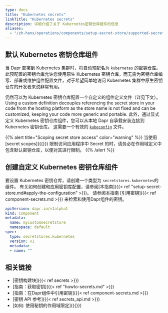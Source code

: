 ```yaml
---
type: docs
title: "Kubernetes secrets"
linkTitle: "Kubernetes secrets"
description: 详细介绍了关于 Kubernetes密钥仓库组件的信息
aliases:
  - "/zh-hans/operations/components/setup-secret-store/supported-secret-stores/kubernetes-secret-store/"
---
```


## 默认 Kubernetes 密钥仓库组件
当 Dapr 部署到 Kubernetes 集群时，将自动预配名为 `kubernetes` 的密钥仓库。 此预配置的密钥仓库允许您使用原生 Kubernetes 密钥仓库，而无需为密钥仓库编写、部署或维护组件配置文件，对于希望简单地访问 Kubernetes 集群中原生密钥仓库的开发者来说非常有用。

仍然可以为 Kubernetes 密钥仓库配置一个自定义的组件定义文件（详见下文）。 Using a custom definition decouples referencing the secret store in your code from the hosting platform as the store name is not fixed and can be customized, keeping your code more generic and portable. 此外，通过显式定义 Kubernetes 密钥仓库组件，您可以从本地 Dapr 自承载安装连接到 Kubernetes 密钥仓库。 这需要一个有效的 [`kubeconfig`](https://kubernetes.io/docs/concepts/configuration/organize-cluster-access-kubeconfig/) 文件。

{{% alert title="Scoping secret store access" color="warning" %}}
当使用 [secret scopes]({{<ref secrets-scopes.md>}}) 限制访问应用程序中 Secret 的时，请务必在作用域定义中包含默认密钥仓库，以便对其进行限制。
{{% /alert %}}

## 创建自定义 Kubernetes 密钥仓库组件

要设置 Kubernetes 密钥仓库，请创建一个类型为 `secretstores.kubernetes`的组件。 有关如何创建和应用密钥库配置，请参阅[本指南]({{< ref "setup-secret-store.md#apply-the-configuration" >}})。 请参阅本指南 [引用密钥]({{< ref component-secrets.md >}}) 来检索和使用Dapr组件的密钥。

```yaml
apiVersion: dapr.io/v1alpha1
kind: Component
metadata:
  name: mycustomsecretstore
  namespace: default
spec:
  type: secretstores.kubernetes
  version: v1
  metadata:
  - name: ""
```
## 相关链接
- [密钥构建块]({{< ref secrets >}})
- [指南：获取密钥]({{< ref "howto-secrets.md" >}})
- [指南：在Dapr组件中引用密钥]({{< ref component-secrets.md >}})
- [密钥 API 参考]({{< ref secrets_api.md >}})
- [如何: 使用秘钥的作用域限定]({{<ref secrets-scopes.md>}})
